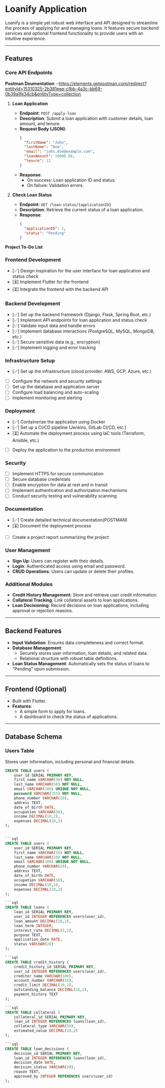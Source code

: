 # Loanify Application

Loanify is a simple yet robust web interface and API designed to streamline the process of applying for and managing loans. It features secure backend services and optional frontend functionality to provide users with an intuitive experience.

---

## **Features**

### **Core API Endpoints**

   **Postman Doumentation** :-https://elements.getpostman.com/redirect?entityId=15310325-2b381eee-cfbb-4a3c-bb69-0b39a1fe34cb&entityType=collection

1. **Loan Application**
   - **Endpoint**: `POST /apply-loan`
   - **Description**: Submit a loan application with customer details, loan amount, and tenure.
   - **Request Body (JSON)**:
     ```json
     {
       "firstName": "John",
       "lastName": "Doe",
       "email": "john.doe@example.com",
       "loanAmount": 10000.00,
       "tenure": 12
     }
     ```
   - **Response**:
     - On success: Loan application ID and status.
     - On failure: Validation errors.

2. **Check Loan Status**
   - **Endpoint**: `GET /loan-status/{applicationID}`
   - **Description**: Retrieve the current status of a loan application.
   - **Response**:
     ```json
     {
       "applicationID": 1,
       "status": "Pending"
     }
     ```


**Project To-Do List**

### **Frontend Development**
* [✅] Design inspiration for the user interface for loan application and status check
* [⏳] Implement Flutter for the frontend
* [⏳] Integrate the frontend with the backend API

### **Backend Development**
* [✅] Set up the backend framework (Django, Flask, Spring Boot, etc.)
* [✅] Implement API endpoints for loan application and status check
* [✅] Validate input data and handle errors
* [✅] Implement database interactions (PostgreSQL, MySQL, MongoDB, etc.)
* [✅] Secure sensitive data (e.g., encryption)
* [✅] Implement logging and error tracking

### **Infrastructure Setup**
* [✅] Set up the infrastructure (cloud provider: AWS, GCP, Azure, etc.)
* [ ] Configure the network and security settings
* [ ] Set up the database and application server
* [ ] Configure load balancing and auto-scaling
* [ ] Implement monitoring and alerting

### **Deployment**
* [✅] Containerize the application using Docker
* [✅] Set up a CI/CD pipeline (Jenkins, GitLab CI/CD, etc.)
* [⏳] Automate the deployment process using IaC tools (Terraform, Ansible, etc.)
* [ ] Deploy the application to the production environment

### **Security**
* [ ] Implement HTTPS for secure communication
* [ ] Secure database credentials
* [ ] Enable encryption for data at rest and in transit
* [ ] Implement authentication and authorization mechanisms
* [ ] Conduct security testing and vulnerability scanning

### **Documentation**
* [✅] Create detailed technical documentation(POSTMAN)
* [⏳] Document the deployment process
* [ ] Create a project report summarizing the project


### **User Management**
- **Sign Up**: Users can register with their details.
- **Login**: Authenticated access using email and password.
- **CRUD Operations**: Users can update or delete their profiles.

### **Additional Modules**
- **Credit History Management**: Store and retrieve user credit information.
- **Collateral Tracking**: Link collateral assets to loan applications.
- **Loan Decisioning**: Record decisions on loan applications, including approval or rejection reasons.

---

## **Backend Features**
- **Input Validation**: Ensures data completeness and correct format.
- **Database Management**:
  - Securely stores user information, loan details, and related data.
  - Relational structure with robust table definitions.
- **Loan Status Management**: Automatically sets the status of loans to "Pending" upon submission.

---

## **Frontend (Optional)**
- Built with Flutter.
- **Features**:
  - A simple form to apply for loans.
  - A dashboard to check the status of applications.

---

## **Database Schema**

### Users Table
Stores user information, including personal and financial details.
```sql
CREATE TABLE users (
    user_id SERIAL PRIMARY KEY,
    first_name VARCHAR(50) NOT NULL,
    last_name VARCHAR(50) NOT NULL,
    email VARCHAR(100) UNIQUE NOT NULL,
    password VARCHAR(255) NOT NULL,
    phone_number VARCHAR(20),
    address TEXT,
    date_of_birth DATE,
    occupation VARCHAR(50),
    income DECIMAL(10,2),
    expenses DECIMAL(10,2)
);


```sql
CREATE TABLE users (
    user_id SERIAL PRIMARY KEY,
    first_name VARCHAR(50) NOT NULL,
    last_name VARCHAR(50) NOT NULL,
    email VARCHAR(100) UNIQUE NOT NULL,
    phone_number VARCHAR(20),
    address TEXT,
    date_of_birth DATE,
    occupation VARCHAR(50),
    income DECIMAL(10,2),
    expenses DECIMAL(10,2)
);

```sql
CREATE TABLE loans (
    loan_id SERIAL PRIMARY KEY,
    user_id INTEGER REFERENCES users(user_id),
    loan_amount DECIMAL(10,2),
    loan_term INTEGER,
    interest_rate DECIMAL(5,2),
    purpose TEXT,
    application_date DATE,
    status VARCHAR(20)
);

```sql
CREATE TABLE credit_history (
    credit_history_id SERIAL PRIMARY KEY,
    user_id INTEGER REFERENCES users(user_id),
    creditor_name VARCHAR(100),
    account_number VARCHAR(50),
    credit_limit DECIMAL(10,2),
    outstanding_balance DECIMAL(10,2),
    payment_history TEXT
);

```sql
CREATE TABLE collateral (
    collateral_id SERIAL PRIMARY KEY,
    loan_id INTEGER REFERENCES loans(loan_id),
    collateral_type VARCHAR(50),
    estimated_value DECIMAL(10,2)
);

```sql
CREATE TABLE loan_decisions (
    decision_id SERIAL PRIMARY KEY,
    loan_id INTEGER REFERENCES loans(loan_id),
    decision_date DATE,
    decision_status VARCHAR(20),
    reason TEXT,
    approved_by INTEGER REFERENCES users(user_id)
);